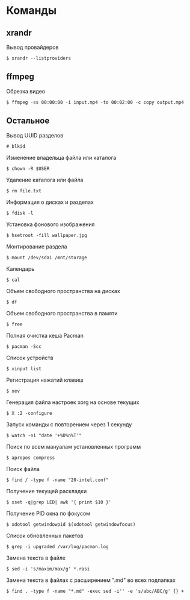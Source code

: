 # Команды


## xrandr 
Вывод провайдеров

~~~~
$ xrandr --listproviders
~~~~

## ffmpeg

Обрезка видео

~~~~
$ ffmpeg -ss 00:00:00 -i input.mp4 -to 00:02:00 -c copy output.mp4
~~~~

## Остальное

Вывод UUID разделов

~~~~
# blkid
~~~~

Изменение владельца файла или каталога

~~~~
$ chown -R $USER
~~~~

Удаление каталога или файла

~~~~
$ rm file.txt
~~~~

Информация о дисках и разделах

~~~~
$ fdisk -l
~~~~

Установка фонового изображения

~~~~
$ hsetroot -fill wallpaper.jpg
~~~~

Монтирование раздела

~~~~
$ mount /dev/sda1 /mnt/storage
~~~~

Календарь

~~~~
$ cal
~~~~

Объем свободного пространства на дисках

~~~~
$ df
~~~~

Объем свободного пространства в памяти

~~~~
$ free
~~~~

Полная очистка кеша Pacman

~~~~
$ pacman -Scc
~~~~

Список устройств

~~~~
$ xinput list
~~~~

Регистрация нажатий клавиш

~~~~
$ xev
~~~~

Генерация файла настроек xorg на основе текущих

~~~~
$ X :2 -configure
~~~~
Запуск команды с повторением через 1 секунду

~~~~
$ watch -n1 "date '+%D%n%T'"
~~~~

Поиск по всем мануалам установленных программ

~~~~
$ apropos compress
~~~~

Поиск файла

~~~~
$ find / -type f -name "20-intel.conf"
~~~~

Получение текущей раскладки
~~~~
$ xset -q|grep LED| awk '{ print $10 }'
~~~~

Получение PID окна по фокусом
~~~~
$ xdotool getwindowpid $(xdotool getwindowfocus)
~~~~

Список обновленных пакетов
~~~~
$ grep -i upgraded /var/log/pacman.log
~~~~

Замена текста в файле
~~~~
$ sed -i 's/maxim/max/g' *.rasi
~~~~

Замена текста в файлах с расширением ".md" во всех подпапках  
~~~~
$ find . -type f -name "*.md" -exec sed -i'' -e 's/abc/ABC/g' {} +
~~~~